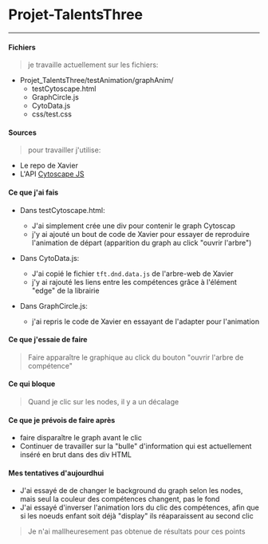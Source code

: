 
 # Projet-TalentsThree

---


#### Fichiers

> je travaille actuellement sur les fichiers:
* Projet_TalentsThree/testAnimation/graphAnim/
  * testCytoscape.html
  * GraphCircle.js
  * CytoData.js
  * css/test.css
 

 #### Sources

> pour travailler j'utilise:
  * Le repo de Xavier
  * L'API [Cytoscape JS](http://js.cytoscape.org/)
  
 #### Ce que j'ai fais

 * Dans testCytoscape.html:
   * J'ai simplement crée une div pour contenir le graph Cytoscap
   * j'y ai ajouté un bout de code de Xavier pour essayer de reproduire l'animation de départ (apparition du graph au click "ouvrir l'arbre")

* Dans CytoData.js:
  * J'ai copié le fichier `tft.dnd.data.js` de l'arbre-web de Xavier 
  * j'y ai rajouté les liens entre les compétences grâce à l'élément "edge" de la librairie

* Dans GraphCircle.js:

  * j'ai repris le code de Xavier en essayant de l'adapter pour l'animation


 
#### Ce que j'essaie de faire 

> Faire apparaître le graphique au click du bouton "ouvrir l'arbre de compétence" 


#### Ce qui bloque

> Quand je clic sur les nodes, il y a un décalage

#### Ce que je prévois de faire après

* faire disparaître le graph avant le clic
* Continuer de travailler sur la "bulle" d'information qui est actuellement inséré en brut dans des div HTML


#### Mes tentatives d'aujourdhui 

* J'ai essayé de de changer le background du graph selon les nodes, mais seul la couleur des compétences changent, pas le fond
* J'ai essayé d'inverser l'animation lors du clic des compétences, afin que si les noeuds enfant soit déjà "display" ils réaparaissent au second clic

> Je n'ai mallheuresement pas obtenue de résultats pour ces points


 

